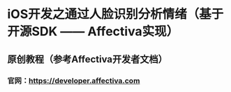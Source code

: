 # iOS开发之通过人脸识别分析情绪（基于开源SDK —— Affectiva实现）
## 原创教程（参考Affectiva开发者文档）
### 官网：https://developer.affectiva.com
